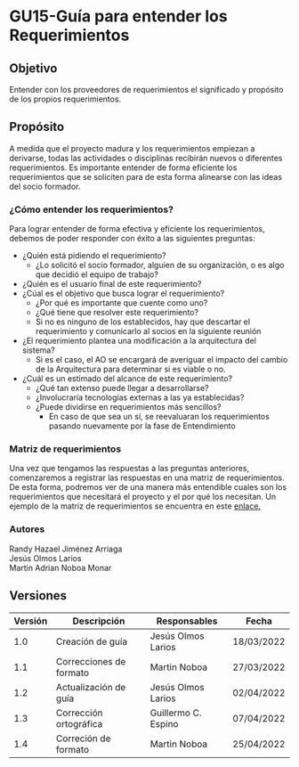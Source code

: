 # GU15-Guía para entender los Requerimientos



## Objetivo

Entender con los proveedores de requerimientos el significado y propósito de los propios requerimientos.



## Propósito

A medida que el proyecto madura y los requerimientos empiezan a derivarse, todas las actividades o disciplinas recibirán nuevos o diferentes requerimientos. Es importante entender de forma eficiente los requerimientos que se soliciten para de esta forma alinearse con las ideas del socio formador.


### ¿Cómo entender los requerimientos?   

Para lograr entender de forma efectiva y eficiente los requerimientos, debemos de poder responder con éxito a las siguientes preguntas:
- ¿Quién está pidiendo el requerimiento?
    - ¿Lo solicitó el socio formador, alguien de su organización, o es algo que decidió el equipo de trabajo?
- ¿Quién es el usuario final de este requerimiento?
- ¿Cúal es el objetivo que busca lograr el requerimiento?
    - ¿Por qué es importante que cuente como uno?
    - ¿Qué tiene que resolver este requerimiento? 
    - Si no es ninguno de los establecidos, hay que descartar el requerimiento y comunicarlo al socios en la siguiente reunión
- ¿El requerimiento plantea una modificación a la arquitectura del sistema?
    - Si es el caso, el AO se encargará de averiguar el impacto del cambio de la Arquitectura para determinar si es viable o no. 
- ¿Cuál es un estimado del alcance de este requerimiento?
    - ¿Qué tan extenso puede llegar a desarrollarse?
    - ¿Involucraría tecnologías externas a las ya establecidas?
    - ¿Puede dividirse en requerimientos más sencillos? 
        - En caso de que sea un sí, se reevaluaran los requerimientos pasando nuevamente por la fase de Entendimiento

### Matriz de requerimientos   

Una vez que tengamos las respuestas a las preguntas anteriores, comenzaremos a registrar las respuestas en una matriz de requerimientos. De esta forma, podremos ver de una manera más entendible cuales son los requerimientos que necesitará el proyecto y el por qué los necesitan.
Un ejemplo de la matriz de requerimientos se encuentra en este [enlace.](https://docs.google.com/spreadsheets/d/1p39uJILHLd_nRUBcTG_wmmYRhMnoDSX4H9eP6_1bQcc/edit?usp=sharing)





### Autores
Randy Hazael Jiménez Arriaga  
Jesús Olmos Larios  
Martin Adrian Noboa Monar  


## Versiones

| Versión | Descripción             | Responsables   | Fecha      |
| ------- | ----------------------- | -------------- | ---------- |
| 1.0     | Creación de guía        | Jesús Olmos Larios | 18/03/2022 |
| 1.1     | Correcciones de formato | Martin Noboa | 27/03/2022 |
| 1.2     | Actualización de guía   | Jesús Olmos Larios | 02/04/2022 |
| 1.3     | Corrección ortográfica  | Guillermo C. Espino | 07/04/2022 |
| 1.4     | Correción de formato  | Martin Noboa | 25/04/2022 |






